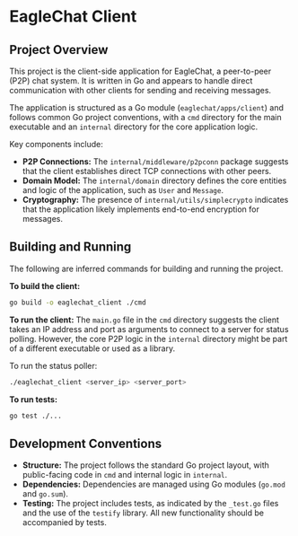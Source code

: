 # EagleChat Client

## Project Overview

This project is the client-side application for EagleChat, a peer-to-peer (P2P) chat system. It is written in Go and appears to handle direct communication with other clients for sending and receiving messages.

The application is structured as a Go module (`eaglechat/apps/client`) and follows common Go project conventions, with a `cmd` directory for the main executable and an `internal` directory for the core application logic.

Key components include:
*   **P2P Connections:** The `internal/middleware/p2pconn` package suggests that the client establishes direct TCP connections with other peers.
*   **Domain Model:** The `internal/domain` directory defines the core entities and logic of the application, such as `User` and `Message`.
*   **Cryptography:** The presence of `internal/utils/simplecrypto` indicates that the application likely implements end-to-end encryption for messages.

## Building and Running

The following are inferred commands for building and running the project.

**To build the client:**
```bash
go build -o eaglechat_client ./cmd
```

**To run the client:**
The `main.go` file in the `cmd` directory suggests the client takes an IP address and port as arguments to connect to a server for status polling. However, the core P2P logic in the `internal` directory might be part of a different executable or used as a library.

To run the status poller:
```bash
./eaglechat_client <server_ip> <server_port>
```

**To run tests:**
```bash
go test ./...
```

## Development Conventions

*   **Structure:** The project follows the standard Go project layout, with public-facing code in `cmd` and internal logic in `internal`.
*   **Dependencies:** Dependencies are managed using Go modules (`go.mod` and `go.sum`).
*   **Testing:** The project includes tests, as indicated by the `_test.go` files and the use of the `testify` library. All new functionality should be accompanied by tests.
